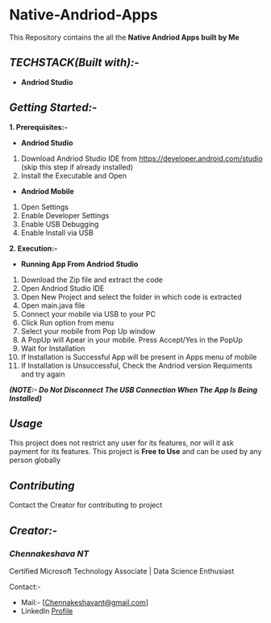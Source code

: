 # Native-Andriod-Apps
This Repository contains the all the **Native Andriod Apps built by Me** 

## *TECHSTACK(Built with):-*
- **Andriod Studio**

## *Getting Started:-*
**1. Prerequisites:-**
- **Andriod Studio**
1. Download Andriod Studio IDE from https://developer.android.com/studio (skip this step if already installed)
2. Install the Executable and Open 

- **Andriod Mobile**
1. Open Settings 
2. Enable Developer Settings
3. Enable USB Debugging
4. Enable Install via USB 

**2. Execution:-**
- **Running App From Andriod Studio**
1. Download the Zip file and extract the code
2. Open Andriod Studio IDE
3. Open New Project and select the folder in which code is extracted
4. Open main.java file 
5. Connect your mobile via USB to your PC
6. Click Run option from menu
7. Select your mobile from Pop Up window
8. A PopUp will Apear in your mobile. Press Accept/Yes in the PopUp 
9. Wait for Installation
10. If Installation is Successful App will be present in Apps menu of mobile
11. If Installation is Unsuccessful, Check the Andriod version Requiments and try again

***(NOTE:- Do Not Disconnect The USB Connection When The App Is Being Installed)***

## ***Usage***
This project does not restrict any user for its features, nor will it ask payment for its features. This project is **Free to Use** and can be used by any person globally

## ***Contributing***
Contact the Creator for contributing to project

## *Creator:-*
### *Chennakeshava NT*

Certified Microsoft Technology Associate | Data Science Enthusiast

Contact:- 
- Mail:- [Chennakeshavant@gmail.com]
- LinkedIn [Profile](https://www.linkedin.com/in/chennakeshavant/)
